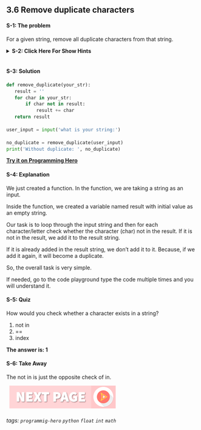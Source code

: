 
## 3.6 Remove duplicate characters

#### S-1: The problem
For a given string, remove all duplicate characters from that string.

<details>
 <summary><b>S-2: Click Here For Show Hints</b></summary>
   <p>Create a result string. Then loop through the string and check whether the current character not in the string. If it is not, then add it. Otherwise, it’s already there adding it will make it duplicate. </p>
 </details>
<br>

#### S-3: Solution
```python
def remove_duplicate(your_str):
   result = ''
   for char in your_str:
       if char not in result:
           result += char
   return result
 
user_input = input('what is your string:')
 
no_duplicate = remove_duplicate(user_input)
print('Without duplicate: ', no_duplicate)
```
**[Try it on Programming Hero](https://play.google.com/store/apps/details?id=com.learnprogramming.codecamp)**

#### S-4:  Explanation
We just created a function. In the function, we are taking a string as an input. 

Inside the function, we created a variable named result with initial value as an empty string. 

Our task is to loop through the input string and then for each character/letter check whether the character (char) not in the result. If it is not in the result, we add it to the result string. 

If it is already added in the result string, we don’t add it to it. Because, if we add it again, it will become a duplicate.

So, the overall task is very simple. 

If needed, go to the code playground type the code multiple times and you will understand it. 

#### S-5: Quiz
How would you check whether a character exists in a string? 

1. not in
2. ==
3. index

**The answer is: 1**

#### S-6: Take Away
The not in is just the opposite check of in.


&nbsp;
[![Next Page](../assets/next-button.png)](../README.md)
&nbsp;

###### tags: `programmig-hero` `python` `float` `int` `math`

